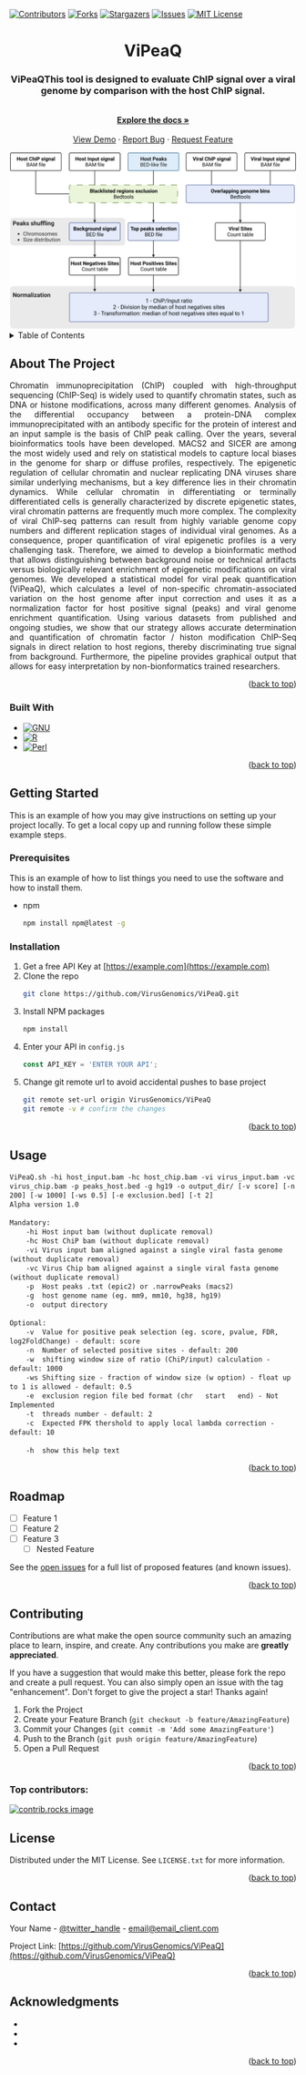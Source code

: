 <!-- Improved compatibility of back to top link: See: https://github.com/othneildrew/Best-README-Template/pull/73 -->
<a id="readme-top"></a>
<!--
*** Thanks for checking out the Best-README-Template. If you have a suggestion
*** that would make this better, please fork the repo and create a pull request
*** or simply open an issue with the tag "enhancement".
*** Don't forget to give the project a star!
*** Thanks again! Now go create something AMAZING! :D
-->



<!-- PROJECT SHIELDS -->
<!--
*** I'm using markdown "reference style" links for readability.
*** Reference links are enclosed in brackets [ ] instead of parentheses ( ).
*** See the bottom of this document for the declaration of the reference variables
*** for contributors-url, forks-url, etc. This is an optional, concise syntax you may use.
*** https://www.markdownguide.org/basic-syntax/#reference-style-links
-->
[![Contributors][contributors-shield]][contributors-url]
[![Forks][forks-shield]][forks-url]
[![Stargazers][stars-shield]][stars-url]
[![Issues][issues-shield]][issues-url]
[![MIT License][license-shield]][license-url]


<!-- PROJECT LOGO -->
<div align="center">
<h1 align="center">ViPeaQ</h1>

  <p align="center">
    <h3 align="center">ViPeaQThis tool is designed to evaluate ChIP signal over a viral genome by comparison with the host ChIP signal.</h3>
    <br />
    <a href="https://github.com/VirusGenomics/ViPeaQ"><strong>Explore the docs »</strong></a>
    <br />
    <br />
    <a href="https://github.com/VirusGenomics/ViPeaQ">View Demo</a>
    ·
    <a href="https://github.com/VirusGenomics/ViPeaQ/issues/new?labels=bug&template=bug-report---.md">Report Bug</a>
    ·
    <a href="https://github.com/VirusGenomics/ViPeaQ/issues/new?labels=enhancement&template=feature-request---.md">Request Feature</a>
  </p>

  <a href="https://github.com/VirusGenomics/ViPeaQ">
  <img src="images/ViPeaQ_flowchart.png">
  </a>

</div>


<!-- TABLE OF CONTENTS -->
<details>
  <summary>Table of Contents</summary>
  <ol>
    <li>
      <a href="#about-the-project">About The Project</a>
      <ul>
        <li><a href="#built-with">Built With</a></li>
      </ul>
    </li>
    <li>
      <a href="#getting-started">Getting Started</a>
      <ul>
        <li><a href="#prerequisites">Prerequisites</a></li>
        <li><a href="#installation">Installation</a></li>
      </ul>
    </li>
    <li><a href="#usage">Usage</a></li>
    <li><a href="#roadmap">Roadmap</a></li>
    <li><a href="#contributing">Contributing</a></li>
    <li><a href="#license">License</a></li>
    <li><a href="#contact">Contact</a></li>
    <li><a href="#acknowledgments">Acknowledgments</a></li>
  </ol>
</details>



<!-- ABOUT THE PROJECT -->
## About The Project

<p align="justify">
Chromatin immunoprecipitation (ChIP) coupled with high-throughput sequencing (ChIP-Seq) is widely used to quantify chromatin states, such as DNA or histone modifications, across many different genomes. Analysis of the differential occupancy between a protein-DNA complex immunoprecipitated with an antibody specific for the protein of interest and an input sample is the basis of ChIP peak calling. Over the years, several bioinformatics tools have been developed. MACS2 and SICER are among the most widely used and rely on statistical models to capture local biases in the genome for sharp or diffuse profiles, respectively. The epigenetic regulation of cellular chromatin and nuclear replicating DNA viruses share similar underlying mechanisms, but a key difference lies in their chromatin dynamics. While cellular chromatin in differentiating or terminally differentiated cells is generally characterized by discrete epigenetic states, viral chromatin patterns are frequently much more complex.  
The complexity of viral ChIP-seq patterns can result from highly variable genome copy numbers and different replication stages of individual viral genomes. As a consequence, proper quantification of viral epigenetic profiles is a very challenging task. Therefore, we aimed to develop  a bioinformatic method that allows distinguishing between background noise or technical artifacts versus biologically relevant enrichment of epigenetic modifications on viral genomes.
We developed a statistical model for viral peak quantification (ViPeaQ), which calculates a level of non-specific chromatin-associated variation on the host genome after input correction and uses it as a normalization factor for host positive signal (peaks) and viral genome enrichment quantification. Using various datasets from published and ongoing studies, we show that our strategy allows accurate determination and quantification of chromatin factor / histon modification ChIP-Seq signals in direct relation to host regions, thereby discriminating true signal from background. Furthermore, the pipeline provides graphical output that allows for easy interpretation by non-bionformatics trained researchers.
</p>

<p align="right">(<a href="#readme-top">back to top</a>)</p>



### Built With

* [![GNU][GNU Bash]][GNU-url]
* [![R][R Project]][R-url]
* [![Perl][Perl]][Perl-url]


<p align="right">(<a href="#readme-top">back to top</a>)</p>



<!-- GETTING STARTED -->
## Getting Started

This is an example of how you may give instructions on setting up your project locally.
To get a local copy up and running follow these simple example steps.

### Prerequisites

This is an example of how to list things you need to use the software and how to install them.
* npm
  ```sh
  npm install npm@latest -g
  ```

### Installation

1. Get a free API Key at [https://example.com](https://example.com)
2. Clone the repo
   ```sh
   git clone https://github.com/VirusGenomics/ViPeaQ.git
   ```
3. Install NPM packages
   ```sh
   npm install
   ```
4. Enter your API in `config.js`
   ```js
   const API_KEY = 'ENTER YOUR API';
   ```
5. Change git remote url to avoid accidental pushes to base project
   ```sh
   git remote set-url origin VirusGenomics/ViPeaQ
   git remote -v # confirm the changes
   ```

<p align="right">(<a href="#readme-top">back to top</a>)</p>



<!-- USAGE EXAMPLES -->
## Usage
```
ViPeaQ.sh -hi host_input.bam -hc host_chip.bam -vi virus_input.bam -vc virus_chip.bam -p peaks_host.bed -g hg19 -o output_dir/ [-v score] [-n 200] [-w 1000] [-ws 0.5] [-e exclusion.bed] [-t 2]
Alpha version 1.0

Mandatory:
	-hi	Host input bam (without duplicate removal)
	-hc	Host ChiP bam (without duplicate removal)
	-vi	Virus input bam aligned against a single viral fasta genome (without duplicate removal)
	-vc	Virus Chip bam aligned against a single viral fasta genome (without duplicate removal)
	-p	Host peaks .txt (epic2) or .narrowPeaks (macs2)
	-g	host genome name (eg. mm9, mm10, hg38, hg19)
	-o	output directory
	
Optional:
	-v	Value for positive peak selection (eg. score, pvalue, FDR, log2FoldChange) - default: score
	-n	Number of selected positive sites - default: 200
	-w	shifting window size of ratio (ChiP/input) calculation - default: 1000
	-ws	Shifting size - fraction of window size (w option) - float up to 1 is allowed - default: 0.5
	-e	exclusion region file bed format (chr	start	end) - Not Implemented
	-t	threads number - default: 2 
	-c	Expected FPK thershold to apply local lambda correction - default: 10

	-h  show this help text
```
<p align="right">(<a href="#readme-top">back to top</a>)</p>



<!-- ROADMAP -->
## Roadmap

- [ ] Feature 1
- [ ] Feature 2
- [ ] Feature 3
    - [ ] Nested Feature

See the [open issues](https://github.com/VirusGenomics/ViPeaQ/issues) for a full list of proposed features (and known issues).

<p align="right">(<a href="#readme-top">back to top</a>)</p>



<!-- CONTRIBUTING -->
## Contributing

Contributions are what make the open source community such an amazing place to learn, inspire, and create. Any contributions you make are **greatly appreciated**.

If you have a suggestion that would make this better, please fork the repo and create a pull request. You can also simply open an issue with the tag "enhancement".
Don't forget to give the project a star! Thanks again!

1. Fork the Project
2. Create your Feature Branch (`git checkout -b feature/AmazingFeature`)
3. Commit your Changes (`git commit -m 'Add some AmazingFeature'`)
4. Push to the Branch (`git push origin feature/AmazingFeature`)
5. Open a Pull Request

<p align="right">(<a href="#readme-top">back to top</a>)</p>

### Top contributors:

<a href="https://github.com/VirusGenomics/ViPeaQ/graphs/contributors">
  <img src="https://contrib.rocks/image?repo=VirusGenomics/ViPeaQ" alt="contrib.rocks image" />
</a>



<!-- LICENSE -->
## License

Distributed under the MIT License. See `LICENSE.txt` for more information.

<p align="right">(<a href="#readme-top">back to top</a>)</p>



<!-- CONTACT -->
## Contact

Your Name - [@twitter_handle](https://twitter.com/twitter_handle) - email@email_client.com

Project Link: [https://github.com/VirusGenomics/ViPeaQ](https://github.com/VirusGenomics/ViPeaQ)

<p align="right">(<a href="#readme-top">back to top</a>)</p>



<!-- ACKNOWLEDGMENTS -->
## Acknowledgments

* []()
* []()
* []()

<p align="right">(<a href="#readme-top">back to top</a>)</p>



<!-- MARKDOWN LINKS & IMAGES -->
<!-- https://www.markdownguide.org/basic-syntax/#reference-style-links -->
[contributors-shield]: https://img.shields.io/github/contributors/VirusGenomics/ViPeaQ.svg?style=for-the-badge
[contributors-url]: https://github.com/VirusGenomics/ViPeaQ/graphs/contributors
[forks-shield]: https://img.shields.io/github/forks/VirusGenomics/ViPeaQ.svg?style=for-the-badge
[forks-url]: https://github.com/VirusGenomics/ViPeaQ/network/members
[stars-shield]: https://img.shields.io/github/stars/VirusGenomics/ViPeaQ.svg?style=for-the-badge
[stars-url]: https://github.com/VirusGenomics/ViPeaQ/stargazers
[issues-shield]: https://img.shields.io/github/issues/VirusGenomics/ViPeaQ.svg?style=for-the-badge
[issues-url]: https://github.com/VirusGenomics/ViPeaQ/issues
[license-shield]: https://img.shields.io/github/license/VirusGenomics/ViPeaQ.svg?style=for-the-badge
[license-url]: https://github.com/VirusGenomics/ViPeaQ/blob/master/LICENSE.txt
[product-screenshot]: images/LIV_Logo_Icon_cmyk.jpg
[GNU Bash]: https://img.shields.io/badge/GNU%20Bash-4EAA25?style=for-the-badge&logo=GNU%20Bash&logoColor=white
[GNU-url]: https://www.gnu.org/software/bash/
[R Project]: https://img.shields.io/badge/R-276DC3?style=for-the-badge&logo=R&logoColor=white
[R-url]: https://www.r-project.org/
[Perl]: https://img.shields.io/badge/Perl-39457E?style=for-the-badge&logo=perl&logoColor=white
[Perl-url]: https://www.perl.org/
